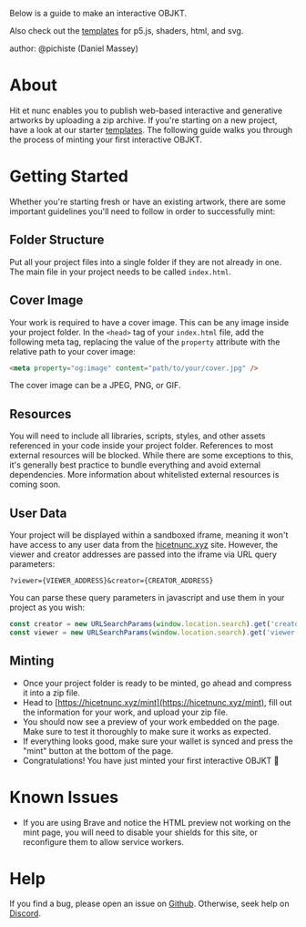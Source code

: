 Below is a guide to make an interactive OBJKT.

Also check out the [templates](https://github.com/hicetnunc2000/hicetnunc/tree/develop/templates) for p5.js, shaders, html, and svg.


author: @pichiste (Daniel Massey)

# About

Hit et nunc enables you to publish web-based interactive and generative artworks by uploading a zip archive. If you're starting on a new project, have a look at our starter [templates](https://github.com/hicetnunc2000/hicetnunc/tree/main/templates). The following guide walks you through the process of minting your first interactive OBJKT.

# Getting Started

Whether you're starting fresh or have an existing artwork, there are some important guidelines you'll need to follow in order to successfully mint:

## Folder Structure

Put all your project files into a single folder if they are not already in one. The main file in your project needs to be called `index.html`.

## Cover Image

Your work is required to have a cover image. This can be any image inside your project folder. In the `<head>` tag of your `index.html` file, add the following meta tag, replacing the value of the `property` attribute with the relative path to your cover image:

```html
<meta property="og:image" content="path/to/your/cover.jpg" />
```

The cover image can be a JPEG, PNG, or GIF.

## Resources

You will need to include all libraries, scripts, styles, and other assets referenced in your code inside your project folder. References to most external resources will  be blocked. While there are some exceptions to this, it's generally best practice to bundle everything and avoid external dependencies. More information about whitelisted external resources is coming soon.

## User Data

Your project will be displayed within a sandboxed iframe, meaning it won't have access to any user data from the [hicetnunc.xyz](http://hicetnunc.xyz) site. However, the viewer and creator addresses are passed into the iframe via URL query parameters:

```
?viewer={VIEWER_ADDRESS}&creator={CREATOR_ADDRESS}
```

You can parse these query parameters in javascript and use them in your project as you wish:

```jsx
const creator = new URLSearchParams(window.location.search).get('creator')
const viewer = new URLSearchParams(window.location.search).get('viewer')
```

## Minting

- Once your project folder is ready to be minted, go ahead and compress it into a zip file.
- Head to [https://hicetnunc.xyz/mint](https://hicetnunc.xyz/mint), fill out the information for your work, and upload your zip file.
- You should now see a preview of your work embedded on the page. Make sure to test it thoroughly to make sure it works as expected.
- If everything looks good, make sure your wallet is synced and press the "mint" button at the bottom of the page.
- Congratulations! You have just minted your first interactive OBJKT 🎉

# Known Issues

- If you are using Brave and notice the HTML preview not working on the mint page, you will need to disable your shields for this site, or reconfigure them to allow service workers.

# Help

If you find a bug, please open an issue on [Github](https://github.com/hicetnunc2000/hicetnunc/issues). Otherwise, seek help on [Discord](https://discord.com/invite/jKNy6PynPK).